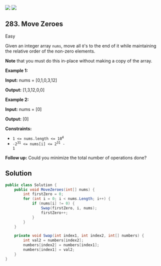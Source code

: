 [![](https://img.shields.io/github/stars/javadev/LeetCode-in-All?label=Stars&style=flat-square)](https://github.com/javadev/LeetCode-in-All)
[![](https://img.shields.io/github/forks/javadev/LeetCode-in-All?label=Fork%20me%20on%20GitHub%20&style=flat-square)](https://github.com/javadev/LeetCode-in-All/fork)

## 283\. Move Zeroes

Easy

Given an integer array `nums`, move all `0`'s to the end of it while maintaining the relative order of the non-zero elements.

**Note** that you must do this in-place without making a copy of the array.

**Example 1:**

**Input:** nums = [0,1,0,3,12]

**Output:** [1,3,12,0,0] 

**Example 2:**

**Input:** nums = [0]

**Output:** [0] 

**Constraints:**

*   <code>1 <= nums.length <= 10<sup>4</sup></code>
*   <code>-2<sup>31</sup> <= nums[i] <= 2<sup>31</sup> - 1</code>

**Follow up:** Could you minimize the total number of operations done?

## Solution

```csharp
public class Solution {
    public void MoveZeroes(int[] nums) {
        int firstZero = 0;
        for (int i = 0; i < nums.Length; i++) {
            if (nums[i] != 0) {
                Swap(firstZero, i, nums);
                firstZero++;
            }
        }
    }

    private void Swap(int index1, int index2, int[] numbers) {
        int val2 = numbers[index2];
        numbers[index2] = numbers[index1];
        numbers[index1] = val2;
    }
}
```
